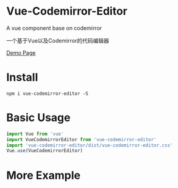 # Vue-Codemirror-Editor

A vue component base on codemirror

一个基于Vue以及Codemirror的代码编辑器

[Demo Page]()

# Install

```
npm i vue-codemirror-editor -S
```

# Basic Usage

```javascript
import Vue from 'vue'
import VueCodemirrorEditor from 'vue-codemirror-editor'
import 'vue-codemirror-editor/dist/vue-codemirror-editor.css'
Vue.use(VueCodemirrorEditor)
```

# More Example


